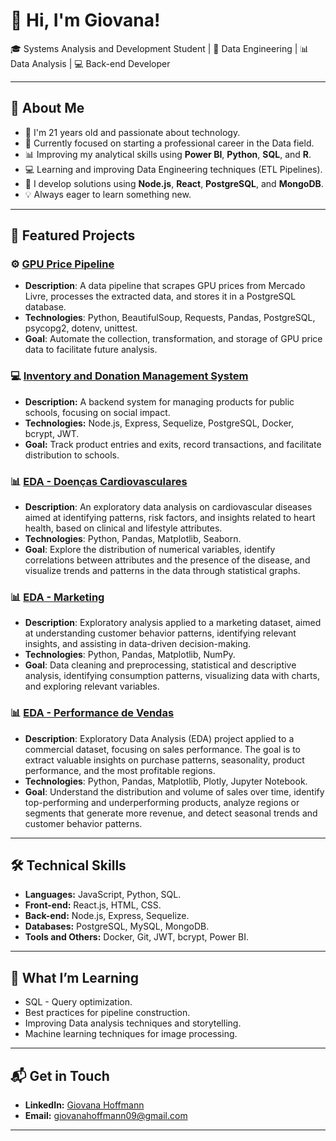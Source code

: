 # 👋 Hi, I'm Giovana!

🎓 Systems Analysis and Development Student | 🚀 Data Engineering | 📊 Data Analysis | 💻 Back-end Developer 

---

## 🌟 About Me
- 🎂 I'm 21 years old and passionate about technology.
- 🎯 Currently focused on starting a professional career in the Data field.
- 📊 Improving my analytical skills using **Power BI**, **Python**, **SQL**, and **R**.
- 💻 Learning and improving Data Engineering techniques (ETL Pipelines).
- 🚀 I develop solutions using **Node.js**, **React**, **PostgreSQL**, and **MongoDB**.
- 💡 Always eager to learn something new.

---

## 🚧 Featured Projects
### ⚙️ [GPU Price Pipeline](https://github.com/GiovanaHoffmann/mercadolivre-gpu-scraper.git)  
- **Description**: A data pipeline that scrapes GPU prices from Mercado Livre, processes the extracted data, and stores it in a PostgreSQL database.  
- **Technologies**: Python, BeautifulSoup, Requests, Pandas, PostgreSQL, psycopg2, dotenv, unittest.  
- **Goal**: Automate the collection, transformation, and storage of GPU price data to facilitate future analysis.

  
### 💻 [Inventory and Donation Management System](https://github.com/GiovanaHoffmann/backend-controle-de-estoque.git)
- **Description:** A backend system for managing products for public schools, focusing on social impact.
- **Technologies:** Node.js, Express, Sequelize, PostgreSQL, Docker, bcrypt, JWT.
- **Goal:** Track product entries and exits, record transactions, and facilitate distribution to schools.


### 📊 [EDA - Doenças Cardiovasculares](https://github.com/GiovanaHoffmann/heart_disease_EDA.git)
- **Description**: An exploratory data analysis on cardiovascular diseases aimed at identifying patterns, risk factors, and insights related to heart health, based on clinical and lifestyle attributes.  
- **Technologies**: Python, Pandas, Matplotlib, Seaborn.  
- **Goal**: Explore the distribution of numerical variables, identify correlations between attributes and the presence of the disease, and visualize trends and patterns in the data through statistical graphs.


### 📊 [EDA - Marketing](https://github.com/GiovanaHoffmann/marketing-EDA.git) 
- **Description**: Exploratory analysis applied to a marketing dataset, aimed at understanding customer behavior patterns, identifying relevant insights, and assisting in data-driven decision-making.  
- **Technologies**: Python, Pandas, Matplotlib, NumPy.  
- **Goal**: Data cleaning and preprocessing, statistical and descriptive analysis, identifying consumption patterns, visualizing data with charts, and exploring relevant variables.


### 📊 [EDA - Performance de Vendas](https://github.com/GiovanaHoffmann/AnaliseComercial-EDA.git)
- **Description**: Exploratory Data Analysis (EDA) project applied to a commercial dataset, focusing on sales performance. The goal is to extract valuable insights on purchase patterns, seasonality, product performance, and the most profitable regions.  
- **Technologies**: Python, Pandas, Matplotlib, Plotly, Jupyter Notebook.  
- **Goal**: Understand the distribution and volume of sales over time, identify top-performing and underperforming products, analyze regions or segments that generate more revenue, and detect seasonal trends and customer behavior patterns.

---

## 🛠️ Technical Skills
- **Languages:** JavaScript, Python, SQL.
- **Front-end:** React.js, HTML, CSS.
- **Back-end:** Node.js, Express, Sequelize.
- **Databases:** PostgreSQL, MySQL, MongoDB.
- **Tools and Others:** Docker, Git, JWT, bcrypt, Power BI.

---

## 🌱 What I’m Learning
- SQL - Query optimization.
- Best practices for pipeline construction.
- Improving Data analysis techniques and storytelling.
- Machine learning techniques for image processing.

---

## 📬 Get in Touch
- **LinkedIn:** [Giovana Hoffmann](https://www.linkedin.com/in/giovana-hoffmann-a53987255)
- **Email:** giovanahoffmann09@gmail.com

---
